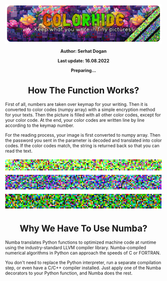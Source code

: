 <p align="center">
  <img src="https://github.com/serhatdog/colorhide/blob/main/colorhide_logo.png?raw=true" alt="ColorHide">
</p>

<p align="center"><b>Author: Serhat Dogan</b><p>
<p align="center"><b>Last update: 16.08.2022</b><p>
<p align="center"><b>Preparing...</b><p>
  
<h1 align="center">How The Function Works?</h1>

First of all, numbers are taken over keymap for your writing. Then it is converted to color codes (numpy array) with a simple encryption method for your texts. Then the picture is filled with all other color codes, except for your color code. At the end, your color codes are written line by line according to the keymap number.

For the reading process, your image is first converted to numpy array. Then the password you sent in the parameter is decoded and translated into color codes. If the color codes match, the string is returned back so that you can read the text.

<p align="center">
  <img src="https://github.com/serhatdog/colorhide/blob/main/outputs.png?raw=true" alt="ColorHide">
</p>

<h1 align="center">Why We Have To Use Numba?</h1>

Numba translates Python functions to optimized machine code at runtime using the industry-standard LLVM compiler library. Numba-compiled numerical algorithms in Python can approach the speeds of C or FORTRAN.

You don't need to replace the Python interpreter, run a separate compilation step, or even have a C/C++ compiler installed. Just apply one of the Numba decorators to your Python function, and Numba does the rest.
